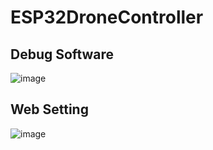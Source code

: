 # ESP32DroneController

## Debug Software
![image](https://github.com/user-attachments/assets/4ac50480-a47c-44ec-af5b-e7f07940212b)

## Web Setting
![image](https://github.com/user-attachments/assets/3863bb1b-6901-47a2-9d65-20448beee9a8)
